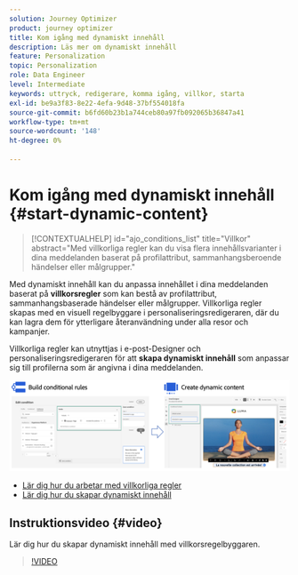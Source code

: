 ```yaml
---
solution: Journey Optimizer
product: journey optimizer
title: Kom igång med dynamiskt innehåll
description: Läs mer om dynamiskt innehåll
feature: Personalization
topic: Personalization
role: Data Engineer
level: Intermediate
keywords: uttryck, redigerare, komma igång, villkor, starta
exl-id: be9a3f83-8e22-4efa-9d48-37bf554018fa
source-git-commit: b6fd60b23b1a744ceb80a97fb092065b36847a41
workflow-type: tm+mt
source-wordcount: '148'
ht-degree: 0%

---
```


# Kom igång med dynamiskt innehåll {#start-dynamic-content}

>[!CONTEXTUALHELP]
>id="ajo_conditions_list"
>title="Villkor"
>abstract="Med villkorliga regler kan du visa flera innehållsvarianter i dina meddelanden baserat på profilattribut, sammanhangsberoende händelser eller målgrupper."

Med dynamiskt innehåll kan du anpassa innehållet i dina meddelanden baserat på **villkorsregler** som kan bestå av profilattribut, sammanhangsbaserade händelser eller målgrupper. Villkorliga regler skapas med en visuell regelbyggare i personaliseringsredigeraren, där du kan lagra dem för ytterligare återanvändning under alla resor och kampanjer.

Villkorliga regler kan utnyttjas i e-post-Designer och personaliseringsredigeraren för att **skapa dynamiskt innehåll** som anpassar sig till profilerna som är angivna i dina meddelanden.

![](assets/conditions-overview.png)

* [Lär dig hur du arbetar med villkorliga regler](create-conditions.md)
* [Lär dig hur du skapar dynamiskt innehåll](dynamic-content.md)

## Instruktionsvideo {#video}

Lär dig hur du skapar dynamiskt innehåll med villkorsregelbyggaren.

>[!VIDEO](https://video.tv.adobe.com/v/3409815?quality=12)
